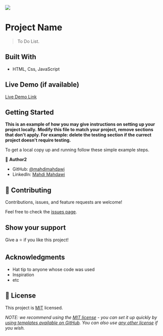 ![](https://img.shields.io/badge/Microverse-blueviolet)

# Project Name

> To Do List.


## Built With

- HTML, Css, JavaScript

## Live Demo (if available)

[Live Demo Link](https://mahdimahdawi.github.io/To-Do-List/dist/)


## Getting Started

**This is an example of how you may give instructions on setting up your project locally.**
**Modify this file to match your project, remove sections that don't apply. For example: delete the testing section if the currect project doesn't require testing.**


To get a local copy up and running follow these simple example steps.




👤 **Author2**

- GitHub: [@mahdimahdawi](https://github.com/mahdimahdawi)
- LinkedIn: [Mahdi Mahdawi](https://linkedin.com/in/linkedinhandle/feed)

## 🤝 Contributing

Contributions, issues, and feature requests are welcome!

Feel free to check the [issues page](../../issues/).

## Show your support

Give a ⭐️ if you like this project!

## Acknowledgments

- Hat tip to anyone whose code was used
- Inspiration
- etc

## 📝 License

This project is [MIT](./LICENSE) licensed.

_NOTE: we recommend using the [MIT license](https://choosealicense.com/licenses/mit/) - you can set it up quickly by [using templates available on GitHub](https://docs.github.com/en/communities/setting-up-your-project-for-healthy-contributions/adding-a-license-to-a-repository). You can also use [any other license](https://choosealicense.com/licenses/) if you wish._
